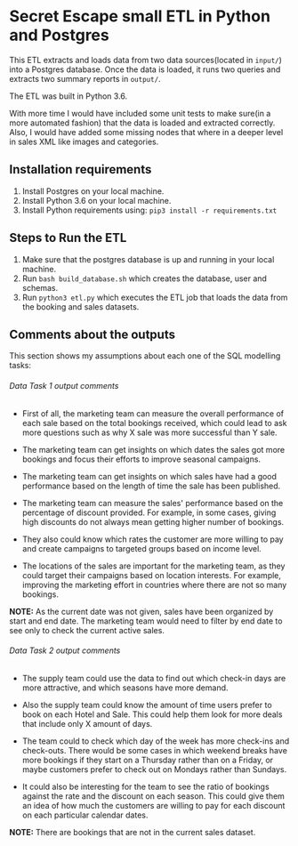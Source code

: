 # Secret Escape small ETL in Python and Postgres
This ETL extracts and loads data from two data sources(located in `input/`) into a Postgres database.
Once the data is loaded, it runs two queries and extracts two summary reports in `output/`.

The ETL was built in Python 3.6.

With more time I would have included some unit tests to make sure(in a more automated fashion) that the data is loaded and extracted correctly. Also, I
would have added some missing nodes that where in a deeper level in sales XML like images and categories.

## Installation requirements
1. Install Postgres on your local machine.
2. Install Python 3.6 on your local machine.
3. Install Python requirements using: `pip3 install -r requirements.txt`

## Steps to Run the ETL
1. Make sure that the postgres database is up and running in your local machine.
2. Run `bash build_database.sh` which creates the database, user and schemas.
3. Run `python3 etl.py` which executes the ETL job that loads the data from the booking and sales datasets.

## Comments about the outputs
This section shows my assumptions about each one of the SQL modelling tasks:

###### Data Task 1 output comments
- First of all, the marketing team can measure the overall performance of each sale based on the total bookings received, which could lead to ask more questions such as  why X sale was more successful than Y sale.

- The marketing team can get insights on which dates the sales got more bookings and focus their efforts to improve seasonal campaigns.

- The marketing team can get insights on which sales have had a good performance based on the length of time the sale has been published.

- The marketing team can measure the sales' performance based on the percentage of discount provided. For example, in some cases, giving high discounts do not always mean getting higher number of bookings.

- They also could know which rates the customer are more willing to pay and create campaigns to targeted groups based on income level.

- The locations of the sales are important for the marketing team, as they could target their campaigns based on location interests. For example, improving the marketing effort in countries where there are not so many bookings.

**NOTE:** As the current date was not given,  sales have been organized by start and end date. The marketing team would need to filter by end date to see only to check the current active sales.


###### Data Task 2 output comments

- The supply team could use the data to find out which check-in days are more attractive, and which seasons have more demand.

- Also the supply team could know the amount of time users prefer to book on each Hotel and Sale. This could help them look for more deals that include only X amount of days.

- The team could to check which day of the week has more check-ins and check-outs. There would be some cases in which weekend breaks have more bookings if they start on a Thursday rather than on a Friday, or maybe customers prefer to check out on Mondays rather than Sundays.

- It could also  be interesting  for the team to see the ratio of bookings against the rate and the discount on each season. This could give them an idea of how much the customers are willing to pay for each discount on each particular calendar dates.

**NOTE:** There are bookings that are not in the current sales dataset.
